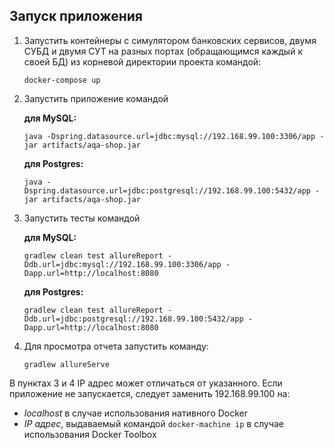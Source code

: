 ## Запуск приложения

1. Запустить контейнеры с симулятором банковских сервисов, двумя СУБД и двумя СУТ на разных портах (обращающимся каждый к своей БД) из корневой директории проекта командой: 
   ``` 
   docker-compose up
   ``` 
1. Запустить приложение командой 
  
   **для MySQL:**
   ```
   java -Dspring.datasource.url=jdbc:mysql://192.168.99.100:3306/app -jar artifacts/aqa-shop.jar
   ```
   **для Postgres:**
   ```
   java -Dspring.datasource.url=jdbc:postgresql://192.168.99.100:5432/app -jar artifacts/aqa-shop.jar
   ```
1. Запустить тесты командой

    **для MySQL:**
    ```
    gradlew clean test allureReport -Ddb.url=jdbc:mysql://192.168.99.100:3306/app -Dapp.url=http://localhost:8080
    ```
   **для Postgres:**
   ```
   gradlew clean test allureReport -Ddb.url=jdbc:postgresql://192.168.99.100:5432/app -Dapp.url=http://localhost:8080
   ```
1. Для просмотра отчета запустить команду:
    ```
    gradlew allureServe
    ```
   
В пунктах 3 и 4 IP адрес может отличаться от указанного. Если приложение не запускается, следует заменить 192.168.99.100 на:
* *localhost* в случае использования нативного Docker
* *IP адрес*, выдаваемый командой `docker-machine ip` в случае использования Docker Toolbox